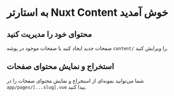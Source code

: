 # به استارتر Nuxt Content خوش آمدید

## محتوای خود را مدیریت کنید

صفحات جدید ایجاد کنید یا صفحات موجود در پوشه `content/` را ویرایش کنید.

## استخراج و نمایش محتوای صفحات

شما می‌توانید نمونه‌ای از استخراج و نمایش محتوای صفحات را در `app/pages/[...slug].vue` پیدا کنید.

[docs]: https://content.nuxt.com
